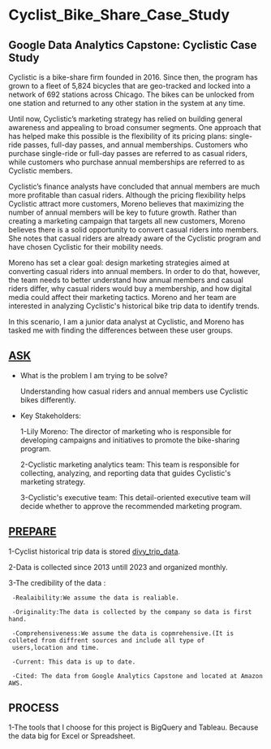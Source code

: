 # Cyclist_Bike_Share_Case_Study

## Google Data Analytics Capstone: Cyclistic Case Study

Cyclistic is a bike-share firm founded in 2016. Since then, the program has grown to a fleet of 5,824 bicycles that are geo-tracked and locked into a network of 692 stations across Chicago. The bikes can be unlocked from one station and returned to any other station in the system at any time.

Until now, Cyclistic’s marketing strategy has relied on building general awareness and appealing to broad consumer segments. One approach that has helped make this possible is the flexibility of its pricing plans: single-ride passes, full-day passes, and annual memberships. Customers who purchase single-ride or full-day passes are referred to as casual riders, while customers who purchase annual memberships are referred to as Cyclistic members.

Cyclistic’s finance analysts have concluded that annual members are much more profitable than casual riders. Although the pricing flexibility helps Cyclistic attract more customers, Moreno believes that maximizing the number of annual members will be key to future growth. Rather than creating a marketing campaign that targets all new customers, Moreno believes there is a solid opportunity to convert casual riders into members. She notes that casual riders are already aware of the Cyclistic program and have chosen Cyclistic for their mobility needs.

Moreno has set a clear goal: design marketing strategies aimed at converting casual riders into annual members. In order to do that, however, the team needs to better understand how annual members and casual riders differ, why casual riders would buy a membership, and how digital media could affect their marketing tactics. Moreno and her team are interested in analyzing Cyclistic's historical bike trip data to identify trends.

In this scenario, I am a junior data analyst at Cyclistic, and Moreno has tasked me with finding the differences between these user groups.  

## [ASK](https://github.com/berivanyavuz/Cyclist_Bike_Share_Case_Study/blob/main/ASK.md)

- What is the problem I am trying to be solve?

   Understanding how casual riders and annual members use Cyclistic bikes differently.
  
- Key Stakeholders:

  1-Lily Moreno: The director of marketing who is responsible for developing campaigns and initiatives to promote the bike-sharing program.

  2-Cyclistic marketing analytics team: This team is responsible for collecting, analyzing, and reporting data that guides Cyclistic's marketing strategy.

  3-Cyclistic's executive team: This detail-oriented executive team will decide whether to approve the recommended marketing program.

 ## [PREPARE](https://github.com/berivanyavuz/Cyclist_Bike_Share_Case_Study/blob/main/PREPARE.md)
 
   1-Cyclist historical trip data is stored [divy_trip_data](https://divvy-tripdata.s3.amazonaws.com/index.html).

   2-Data is collected since 2013 untill 2023 and organized monthly.

   3-The credibility of the data :

     -Realaibility:We assume the data is realiable.
  
     -Originality:The data is collected by the company so data is first hand.
  
     -Comprehensiveness:We assume the data is copmrehensive.(It is colleted from diffrent sources and include all type of 
     users,location and time.
  
     -Current: This data is up to date.
  
     -Cited: The data from Google Analytics Capstone and located at Amazon AWS.
     

  ## PROCESS

  1-The tools that I choose for this project is BigQuery and Tableau. Because the data big for Excel or Spreadsheet.

  



 


